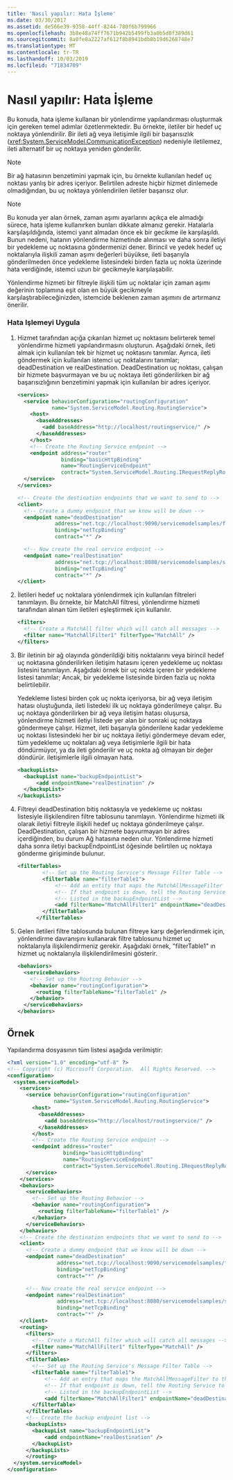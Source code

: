 ```yaml
---
title: 'Nasıl yapılır: Hata İşleme'
ms.date: 03/30/2017
ms.assetid: de566e39-9358-44ff-8244-780f6b799966
ms.openlocfilehash: 3b8e48a74ff7671b942b5499fb3a0b5d0f389d61
ms.sourcegitcommit: 8a0fe8a2227af612f8b8941bdb8b19d6268748e7
ms.translationtype: MT
ms.contentlocale: tr-TR
ms.lasthandoff: 10/03/2019
ms.locfileid: "71834709"
---
```

# <a name="how-to-error-handling"></a>Nasıl yapılır: Hata İşleme

Bu konuda, hata işleme kullanan bir yönlendirme yapılandırması oluşturmak için gereken temel adımlar özetlenmektedir. Bu örnekte, iletiler bir hedef uç noktaya yönlendirilir. Bir ileti ağ veya iletişimle ilgili bir başarısızlık (<xref:System.ServiceModel.CommunicationException>) nedeniyle iletilemez, ileti alternatif bir uç noktaya yeniden gönderilir.

> [!NOTE]
> Bir ağ hatasının benzetimini yapmak için, bu örnekte kullanılan hedef uç noktası yanlış bir adres içeriyor. Belirtilen adreste hiçbir hizmet dinlemede olmadığından, bu uç noktaya yönlendirilen iletiler başarısız olur.

> [!NOTE]
> Bu konuda yer alan örnek, zaman aşımı ayarlarını açıkça ele almadığı sürece, hata işleme kullanırken bunları dikkate almanız gerekir. Hatalarla karşılaşıldığında, istemci yanıt almadan önce ek bir gecikme ile karşılaşıldı. Bunun nedeni, hatanın yönlendirme hizmetinde alınması ve daha sonra iletiyi bir yedekleme uç noktasına göndermenizi dener. Birincil ve yedek hedef uç noktalarıyla ilişkili zaman aşımı değerleri büyükse, ileti başarıyla gönderilmeden önce yedekleme listesindeki birden fazla uç nokta üzerinde hata verdiğinde, istemci uzun bir gecikmeyle karşılaşabilir.
>
> Yönlendirme hizmeti bir filtreyle ilişkili tüm uç noktalar için zaman aşımı değerinin toplamına eşit olan en büyük gecikmeyle karşılaştırabileceğinizden, istemcide beklenen zaman aşımını de artırmanız önerilir.

### <a name="implement-error-handling"></a>Hata Işlemeyi Uygula

1. Hizmet tarafından açığa çıkarılan hizmet uç noktasını belirterek temel yönlendirme hizmeti yapılandırmasını oluşturun. Aşağıdaki örnek, ileti almak için kullanılan tek bir hizmet uç noktasını tanımlar. Ayrıca, ileti göndermek için kullanılan istemci uç noktalarını tanımlar; deadDestination ve realDestination. DeadDestination uç noktası, çalışan bir hizmete başvurmayan ve bu uç noktaya ileti gönderilirken bir ağ başarısızlığının benzetimini yapmak için kullanılan bir adres içeriyor.

    ```xml
    <services>
      <service behaviorConfiguration="routingConfiguration"
               name="System.ServiceModel.Routing.RoutingService">
        <host>
          <baseAddresses>
            <add baseAddress="http://localhost/routingservice/" />
          </baseAddresses>
        </host>
        <!-- Create the Routing Service endpoint -->
        <endpoint address="router"
                  binding="basicHttpBinding"
                  name="RoutingServiceEndpoint"
                  contract="System.ServiceModel.Routing.IRequestReplyRouter" />
      </service>
    </services>

    <!-- Create the destination endpoints that we want to send to -->
    <client>
      <!-- Create a dummy endpoint that we know will be down -->
      <endpoint name="deadDestination"
                address="net.tcp://localhost:9090/servicemodelsamples/fakeDestination"
                binding="netTcpBinding"
                contract="*" />

      <!-- Now create the real service endpoint -->
      <endpoint name="realDestination"
                address="net.tcp://localhost:8080/servicemodelsamples/service"
                binding="netTcpBinding"
                contract="*" />
    </client>
    ```

2. İletileri hedef uç noktalara yönlendirmek için kullanılan filtreleri tanımlayın.  Bu örnekte, bir MatchAll filtresi, yönlendirme hizmeti tarafından alınan tüm iletileri eşleştirmek için kullanılır.

    ```xml
    <filters>
      <!-- Create a MatchAll filter which will catch all messages -->
      <filter name="MatchAllFilter1" filterType="MatchAll" />
    </filters>
    ```

3. Bir iletinin bir ağ olayında gönderildiği bitiş noktalarını veya birincil hedef uç noktasına gönderilirken iletişim hatasını içeren yedekleme uç noktası listesini tanımlayın. Aşağıdaki örnek bir uç nokta içeren bir yedekleme listesi tanımlar; Ancak, bir yedekleme listesinde birden fazla uç nokta belirtilebilir.

     Yedekleme listesi birden çok uç nokta içeriyorsa, bir ağ veya iletişim hatası oluştuğunda, ileti listedeki ilk uç noktaya gönderilmeye çalışır. Bu uç noktaya gönderilirken bir ağ veya iletişim hatası oluşursa, yönlendirme hizmeti iletiyi listede yer alan bir sonraki uç noktaya göndermeye çalışır. Hizmet, ileti başarıyla gönderilene kadar yedekleme uç noktası listesindeki her bir uç noktaya iletiyi göndermeye devam eder, tüm yedekleme uç noktaları ağ veya iletişimlerle ilgili bir hata döndürmüyor, ya da ileti gönderilir ve uç nokta ağ olmayan bir değer döndürür. iletişimlerle ilgili olmayan hata.

    ```xml
    <backupLists>
      <backupList name="backupEndpointList">
          <add endpointName="realDestination" />
      </backupList>
    </backupLists>
    ```

4. Filtreyi deadDestination bitiş noktasıyla ve yedekleme uç noktası listesiyle ilişkilendiren filtre tablosunu tanımlayın.  Yönlendirme hizmeti ilk olarak iletiyi filtreyle ilişkili hedef uç noktaya gönderilmeye çalışır. DeadDestination, çalışan bir hizmete başvurmayan bir adres içerdiğinden, bu durum Ağ hatasına neden olur. Yönlendirme hizmeti daha sonra iletiyi backupEndpointList öğesinde belirtilen uç noktaya gönderme girişiminde bulunur.

    ```xml
    <filterTables>
            <!-- Set up the Routing Service's Message Filter Table -->
            <filterTable name="filterTable1">
                <!-- Add an entity that maps the MatchAllMessageFilter to the dead destination -->
                <!-- If that endpoint is down, tell the Routing Service to try the endpoints -->
                <!-- Listed in the backupEndpointList -->
                <add filterName="MatchAllFilter1" endpointName="deadDestination" backupList="backupEndpointList"/>
            </filterTable>
          </filterTables>
    ```

5. Gelen iletileri filtre tablosunda bulunan filtreye karşı değerlendirmek için, yönlendirme davranışını kullanarak filtre tablosunu hizmet uç noktalarıyla ilişkilendirmeniz gerekir.  Aşağıdaki örnek, "filterTable1" ın hizmet uç noktalarıyla ilişkilendirilmesini gösterir.

    ```xml
    <behaviors>
      <serviceBehaviors>
        <!-- Set up the Routing Behavior -->
        <behavior name="routingConfiguration">
          <routing filterTableName="filterTable1" />
        </behavior>
      </serviceBehaviors>
    </behaviors>
    ```

## <a name="example"></a>Örnek

Yapılandırma dosyasının tüm listesi aşağıda verilmiştir:

```xml
<?xml version="1.0" encoding="utf-8" ?>
<!-- Copyright (c) Microsoft Corporation.  All Rights Reserved. -->
<configuration>
  <system.serviceModel>
    <services>
      <service behaviorConfiguration="routingConfiguration"
               name="System.ServiceModel.Routing.RoutingService">
        <host>
          <baseAddresses>
            <add baseAddress="http://localhost/routingservice/" />
          </baseAddresses>
        </host>
        <!-- Create the Routing Service endpoint -->
        <endpoint address="router"
                  binding="basicHttpBinding"
                  name="RoutingServiceEndpoint"
                  contract="System.ServiceModel.Routing.IRequestReplyRouter" />
      </service>
    </services>
    <behaviors>
      <serviceBehaviors>
        <!-- Set up the Routing Behavior -->
        <behavior name="routingConfiguration">
          <routing filterTableName="filterTable1" />
        </behavior>
      </serviceBehaviors>
    </behaviors>
    <!-- Create the destination endpoints that we want to send to -->
    <client>
      <!-- Create a dummy endpoint that we know will be down -->
      <endpoint name="deadDestination"
                address="net.tcp://localhost:9090/servicemodelsamples/fakeDestination"
                binding="netTcpBinding"
                contract="*" />

      <!-- Now create the real service endpoint -->
      <endpoint name="realDestination"
                address="net.tcp://localhost:8080/servicemodelsamples/service"
                binding="netTcpBinding"
                contract="*" />
    </client>
    <routing>
      <filters>
        <!-- Create a MatchAll filter which will catch all messages -->
        <filter name="MatchAllFilter1" filterType="MatchAll" />
      </filters>
      <filterTables>
        <!-- Set up the Routing Service's Message Filter Table -->
        <filterTable name="filterTable1">
            <!-- Add an entry that maps the MatchAllMessageFilter to the dead destination -->
            <!-- If that endpoint is down, tell the Routing Service to try the endpoints -->
            <!-- Listed in the backupEndpointList -->
            <add filterName="MatchAllFilter1" endpointName="deadDestination" backupList="backupEndpointList"/>
        </filterTable>
      </filterTables>
      <!-- Create the backup endpoint list -->
      <backupLists>
        <backupList name="backupEndpointList">
            <add endpointName="realDestination" />
        </backupList>
      </backupLists>
      </routing>
  </system.serviceModel>
</configuration>
```
